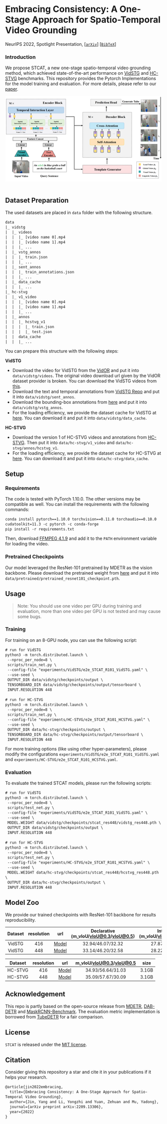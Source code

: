 # Embracing Consistency: A One-Stage Approach for Spatio-Temporal Video Grounding
NeurIPS 2022, Spotlight Presentation, [[`arXiv`](https://arxiv.org/abs/2209.13306)] [[`BibTeX`](#Citing)]

### Introduction
We propose STCAT, a new one-stage spatio-temporal video grounding method, which achieved state-of-the-art performance on [VidSTG](https://github.com/Guaranteer/VidSTG-Dataset) and [HC-STVG](https://github.com/tzhhhh123/HC-STVG) benchmarks. This repository provides the Pytorch Implementations for the model training and evaluation. For more details, please refer to our [paper](https://arxiv.org/abs/2209.13306).

<div align="center">
  <img src="figs/framework.png"/>
</div><br/>

## Dataset Preparation
The used datasets are placed in `data` folder with the following structure.
```
data
|_ vidstg
|  |_ videos
|  |  |_ [video name 0].mp4
|  |  |_ [video name 1].mp4
|  |  |_ ...
|  |_ vstg_annos
|  |  |_ train.json
|  |  |_ ...
|  |_ sent_annos
|  |  |_ train_annotations.json
|  |  |_ ...
|  |_ data_cache
|  |  |_ ...
|_ hc-stvg
|  |_ v1_video
|  |  |_ [video name 0].mp4
|  |  |_ [video name 1].mp4
|  |  |_ ...
|  |_ annos
|  |  |_ hcstvg_v1
|  |  |  |_ train.json
|  |  |  |_ test.json
|  |  data_cache
|  |  |_ ...
```

You can prepare this structure with the following steps:

**VidSTG**
* Download the video for VidSTG from the [VidOR](https://xdshang.github.io/docs/vidor.html) and put it into `data/vidstg/videos`. The original video download url given by the VidOR dataset provider is broken. You can download the VidSTG videos from [this](https://disk.pku.edu.cn:443/link/5AB0927F723BB3BF80FC6DCABADAF364).
* Download the text and temporal annotations from [VidSTG Repo](https://github.com/Guaranteer/VidSTG-Dataset) and put it into `data/vidstg/sent_annos`.
* Download the bounding-box annotations from [here](https://disk.pku.edu.cn:443/link/02597D656A6339655F8E079237EA168E) and put it into `data/vidstg/vstg_annos`.
* For the loading efficiency, we provide the dataset cache for VidSTG at [here](https://disk.pku.edu.cn:443/link/0154DA82CF05E4E5F7F28C4B04535336). You can download it and put it into `data/vidstg/data_cache`. 

**HC-STVG**
* Download the version 1 of HC-STVG videos and annotations from [HC-STVG](https://github.com/tzhhhh123/HC-STVG). Then put it into `data/hc-stvg/v1_video` and `data/hc-stvg/annos/hcstvg_v1`.
* For the loading efficiency, we provide the dataset cache for HC-STVG at [here](https://disk.pku.edu.cn:443/link/43CB8050F940F3F5A8DE811192FB46E1). You can download it and put it into `data/hc-stvg/data_cache`. 

## Setup

### Requirements

The code is tested with PyTorch 1.10.0. The other versions may be compatible as well. You can install the requirements with the following commands:

```shell
conda install pytorch==1.10.0 torchvision==0.11.0 torchaudio==0.10.0 cudatoolkit=11.3 -c pytorch -c conda-forge
pip install -r requirements.txt
```
Then, download [FFMPEG 4.1.9](https://ffmpeg.org/download.html) and add it to the `PATH` environment variable for loading the video.

### Pretrained Checkpoints

Our model leveraged the ResNet-101 pretrained by MDETR as the vision backbone. Please download the pretrained weight from [here](https://github.com/ashkamath/mdetr) and put it into `data/pretrained/pretrained_resnet101_checkpoint.pth`.


## Usage

> Note: You should use one video per GPU during training and evaluation, more than one video per GPU is not tested and may cause some bugs.

### Training
For training on an 8-GPU node, you can use the following script:
```shell
# run for VidSTG
python3 -m torch.distributed.launch \
 --nproc_per_node=8 \
 scripts/train_net.py \
 --config-file "experiments/VidSTG/e2e_STCAT_R101_VidSTG.yaml" \
 --use-seed \
 OUTPUT_DIR data/vidstg/checkpoints/output \
 TENSORBOARD_DIR data/vidstg/checkpoints/output/tensorboard \
 INPUT.RESOLUTION 448

# run for HC-STVG
python3 -m torch.distributed.launch \
 --nproc_per_node=8 \
 scripts/train_net.py \
 --config-file "experiments/HC-STVG/e2e_STCAT_R101_HCSTVG.yaml" \
 --use-seed \
 OUTPUT_DIR data/hc-stvg/checkpoints/output \
 TENSORBOARD_DIR data/hc-stvg/checkpoints/output/tensorboard \
 INPUT.RESOLUTION 448
```
For more training options (like using other hyper-parameters), please modify the configurations `experiments/VidSTG/e2e_STCAT_R101_VidSTG.yaml` and `experiments/HC-STVG/e2e_STCAT_R101_HCSTVG.yaml`.

### Evaluation
To evaluate the trained STCAT models, please run the following scripts:

```shell
# run for VidSTG
python3 -m torch.distributed.launch \
 --nproc_per_node=8 \
 scripts/test_net.py \
 --config-file "experiments/VidSTG/e2e_STCAT_R101_VidSTG.yaml" \
 --use-seed \
 MODEL.WEIGHT data/vidstg/checkpoints/stcat_res448/vidstg_res448.pth \
 OUTPUT_DIR data/vidstg/checkpoints/output \
 INPUT.RESOLUTION 448

# run for HC-STVG
python3 -m torch.distributed.launch \
 --nproc_per_node=8 \
 scripts/test_net.py \
 --config-file "experiments/HC-STVG/e2e_STCAT_R101_HCSTVG.yaml" \
 --use-seed \
 MODEL.WEIGHT data/hc-stvg/checkpoints/stcat_res448/hcstvg_res448.pth \
 OUTPUT_DIR data/hc-stvg/checkpoints/output \
 INPUT.RESOLUTION 448
```

## Model Zoo
We provide our trained checkpoints with ResNet-101 backbone for results reproducibility.

| Dataset | resolution | url | Declarative (m_vIoU/vIoU@0.3/vIoU@0.5) | Interrogative (m_vIoU/vIoU@0.3/vIoU@0.5) | size |
|:----:|:-----:|:-----:|:-----:|:-----:|:-----:|
| VidSTG | 416 | [Model](https://disk.pku.edu.cn:443/link/F32E92C8BA1D6EF07B574B1372DBE9DB)  | 32.94/46.07/32.32 | 27.87/38.89/26.07 | 3.1GB |
| VidSTG | 448 | [Model](https://disk.pku.edu.cn:443/link/803E7ED062F91C076949A36B390BC93D)  | 33.14/46.20/32.58 | 28.22/39.24/26.63 | 3.1GB |

| Dataset | resolution | url | m_vIoU/vIoU@0.3/vIoU@0.5 | size |
|:----:|:-----:|:-----:|:-----:|:-----:|
| HC-STVG | 416 | [Model](https://disk.pku.edu.cn:443/link/8F632C6ABADC5937E0AEE39190C8F5FA)  | 34.93/56.64/31.03 |3.1GB |
|  HC-STVG | 448 | [Model](https://disk.pku.edu.cn:443/link/3612D44D84EE11FC350D057E529F64C8)  | 35.09/57.67/30.09 |3.1GB |


## Acknowledgement
This repo is partly based on the open-source release from [MDETR](https://github.com/ashkamath/mdetr), [DAB-DETR](https://github.com/IDEA-Research/DAB-DETR) and [MaskRCNN-Benchmark](https://github.com/facebookresearch/maskrcnn-benchmark). The evaluation metric implementation is borrowed from [TubeDETR](https://github.com/antoyang/TubeDETR) for a fair comparison.

## License
`STCAT` is released under the [MIT license](LICENSE).

## <a name="Citing"></a>Citation
Consider giving this repository a star and cite it in your publications if it helps your research.

```
@article{jin2022embracing,
  title={Embracing Consistency: A One-Stage Approach for Spatio-Temporal Video Grounding},
  author={Jin, Yang and Li, Yongzhi and Yuan, Zehuan and Mu, Yadong},
  journal={arXiv preprint arXiv:2209.13306},
  year={2022}
}
```